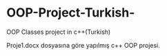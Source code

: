 # OOP-Project-Turkish-
OOP Classes project in c++(Turkish)

Proje1.docx dosyasına göre yapılmış c++ OOP projesi.
